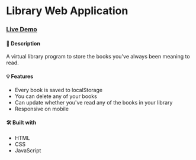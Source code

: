 # Library Web Application

### [Live Demo](https://superusert.github.io/Library/)

#### 📝 Description
A virtual library program to store the books you've always been meaning to read.

#### 💡 Features
* Every book is saved to localStorage
* You can delete any of your books
* Can update whether you've read any of the books in your library
* Responsive on mobile

#### 🛠️ Built with
 * HTML
 * CSS
 * JavaScript